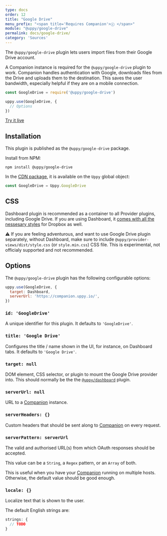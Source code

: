 ```yaml
---
type: docs
order: 12
title: "Google Drive"
menu_prefix: "<span title='Requires Companion'>ⓒ </span>"
module: "@uppy/google-drive"
permalink: docs/google-drive/
category: 'Sources'
---
```


The `@uppy/google-drive` plugin lets users import files from their Google Drive account.

A Companion instance is required for the `@uppy/google-drive` plugin to work. Companion handles authentication with Google, downloads files from the Drive and uploads them to the destination. This saves the user bandwidth, especially helpful if they are on a mobile connection.

```js
const GoogleDrive = require('@uppy/google-drive')

uppy.use(GoogleDrive, {
  // Options
})
```

<a class="TryButton" href="/examples/dashboard/">Try it live</a>

## Installation

This plugin is published as the `@uppy/google-drive` package.

Install from NPM:

```shell
npm install @uppy/google-drive
```

In the [CDN package](/docs/#With-a-script-tag), it is available on the `Uppy` global object:

```js
const GoogleDrive = Uppy.GoogleDrive
```

## CSS

Dashboard plugin is recommended as a container to all Provider plugins, including Google Drive. If you are using Dashboard, it [comes with all the nessesary styles](/docs/dashboard/#CSS) for Dropbox as well.

⚠️ If you are feeling adventurous, and want to use Google Drive plugin separately, without Dashboard, make sure to include `@uppy/provider-views/dist/style.css` (or `style.min.css`) CSS file. This is experimental, not officialy supported and not recommended.

## Options

The `@uppy/google-drive` plugin has the following configurable options:

```js
uppy.use(GoogleDrive, {
  target: Dashboard,
  serverUrl: 'https://companion.uppy.io/',
})
```

### `id: 'GoogleDrive'`

A unique identifier for this plugin. It defaults to `'GoogleDrive'`.

### `title: 'Google Drive'`

Configures the title / name shown in the UI, for instance, on Dashboard tabs. It defaults to `'Google Drive'`.

### `target: null`

DOM element, CSS selector, or plugin to mount the Google Drive provider into. This should normally be the the [`@uppy/dashboard`](/docs/dashboard) plugin.

### `serverUrl: null`

URL to a [Companion](/docs/companion) instance.

### `serverHeaders: {}`

Custom headers that should be sent along to [Companion](/docs/companion) on every request.

### `serverPattern: serverUrl`

The valid and authorised URL(s) from which OAuth responses should be accepted.

This value can be a `String`, a `Regex` pattern, or an `Array` of both.

This is useful when you have your [Companion](/docs/companion) running on multiple hosts. Otherwise, the default value should be good enough.

### `locale: {}`

Localize text that is shown to the user.

The default English strings are:

```js
strings: {
  // TODO
}
```
